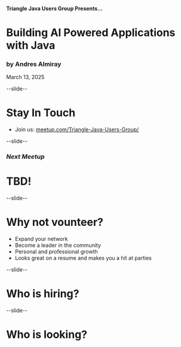 #### Triangle Java Users Group Presents...
# Building AI Powered Applications with Java
### by Andres Almiray
March 13, 2025

--slide--

# Stay In Touch

* Join us: <a href="https://meetup.com/Triangle-Java-Users-Group/">meetup.com/Triangle-Java-Users-Group/</a>

--slide--

### _Next Meetup_

# TBD!

--slide--

# Why not vounteer?
* Expand your network
* Become a leader in the community
* Personal and professional growth
* Looks great on a resume and makes you a hit at parties


--slide--

# Who is hiring?

--slide--

# Who is looking?



